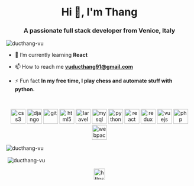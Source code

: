 <h1 align="center">Hi 👋, I'm Thang</h1>
<h3 align="center">A passionate full stack developer from Venice, Italy</h3>

<p align="left"> <img src="https://komarev.com/ghpvc/?username=ducthang-vu" alt="ducthang-vu" /> </p>

- 🌱 I’m currently learning **React**

- 📫 How to reach me **vuducthang91@gmail.com**

- ⚡ Fun fact **In my free time, I play chess and automate stuff with python.**

&nbsp;
&nbsp;

<p align="center"><img src="https://devicons.github.io/devicon/devicon.git/icons/css3/css3-original-wordmark.svg" alt="css3" width="40" height="40"/> <img src="https://devicons.github.io/devicon/devicon.git/icons/django/django-original.svg" alt="django" width="40" height="40"/> <img src="https://www.vectorlogo.zone/logos/git-scm/git-scm-icon.svg" alt="git" width="40" height="40"/> <img src="https://devicons.github.io/devicon/devicon.git/icons/html5/html5-original-wordmark.svg" alt="html5" width="40" height="40"/> <img src="https://devicons.github.io/devicon/devicon.git/icons/laravel/laravel-plain-wordmark.svg" alt="laravel" width="40" height="40"/> <img src="https://devicons.github.io/devicon/devicon.git/icons/mysql/mysql-original-wordmark.svg" alt="mysql" width="40" height="40"/> <img src="https://devicons.github.io/devicon/devicon.git/icons/python/python-original.svg" alt="python" width="40" height="40"/> <img src="https://devicons.github.io/devicon/devicon.git/icons/react/react-original-wordmark.svg" alt="react" width="40" height="40"/> <img src="https://devicons.github.io/devicon/devicon.git/icons/redux/redux-original.svg" alt="redux" width="40" height="40"/> <img src="https://devicons.github.io/devicon/devicon.git/icons/vuejs/vuejs-original-wordmark.svg" alt="vuejs" width="40" height="40"/> <img src="https://devicons.github.io/devicon/devicon.git/icons/php/php-original.svg" alt="php" width="40" height="40"/> <img src="https://devicons.github.io/devicon/devicon.git/icons/webpack/webpack-original.svg" alt="webpack" width="40" height="40"/></p><p><img align="center" src="https://github-readme-stats.vercel.app/api/top-langs/?username=ducthang-vu&layout=compact&hide=html" alt="ducthang-vu" /></p>


<p>&nbsp;<img align="center" src="https://github-readme-stats.vercel.app/api?username=ducthang-vu&show_icons=true" alt="ducthang-vu" /></p>

<p align="center">
<a href="https://www.linkedin.com/in/ducthangvu/" target="blank"><img align="center" src="https://cdn.jsdelivr.net/npm/simple-icons@3.0.1/icons/linkedin.svg" alt="https://www.linkedin.com/in/ducthangvu/" height="30" width="30" /></a>
</p>
